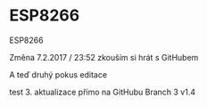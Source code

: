 # ESP8266
ESP8266 

Změna 7.2.2017 / 23:52
zkouším si hrát s GitHubem

A teď druhý pokus
editace


test 3. aktualizace přímo na GitHubu Branch 3
v1.4
